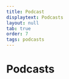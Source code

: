 ```yaml
---
title: Podcast
displaytext: Podcasts
layout: null
tab: true
order: 7
tags: podcasts
---
```


# Podcasts
